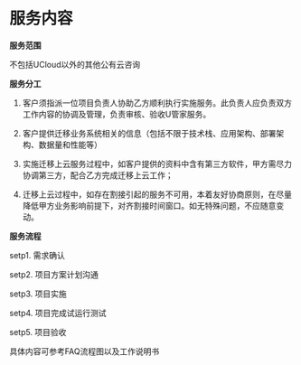 

# 服务内容

**服务范围** 

不包括UCloud以外的其他公有云咨询

**服务分工**

1. 客户须指派一位项目负责人协助乙方顺利执行实施服务。此负责人应负责双方工作内容的协调及管理，负责审核、验收U管家服务。

2. 客户提供迁移业务系统相关的信息（包括不限于技术栈、应用架构、部署架构、数据量和性能等）

3. 实施迁移上云服务过程中，如客户提供的资料中含有第三方软件，甲方需尽力协调第三方，配合乙方完成迁移上云工作；

4. 迁移上云过程中，如存在割接引起的服务不可用，本着友好协商原则，在尽量降低甲方业务影响前提下，对齐割接时间窗口。如无特殊问题，不应随意变动。

**服务流程**

setp1. 需求确认

setp2. 项目方案计划沟通

setp3. 项目实施

setp4. 项目完成试运行测试

setp5. 项目验收

具体内容可参考FAQ流程图以及工作说明书